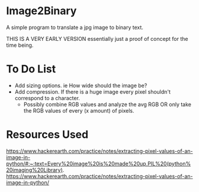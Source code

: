 # Image2Binary
A simple program to translate a jpg image to binary text.

THIS IS A VERY EARLY VERSION
essentially just a proof of concept for the time being.

# To Do List
- Add sizing options. ie How wide should the image be?
- Add compression. If there is a huge image every pixel shouldn't correspond to a character.
    + Possibly combine RGB values and analyze the avg RGB OR only take the RGB values of every (x amount) of pixels.

# Resources Used
https://www.hackerearth.com/practice/notes/extracting-pixel-values-of-an-image-in-python/#:~:text=Every%20image%20is%20made%20up,PIL%20(python%20imaging%20Library).
https://www.hackerearth.com/practice/notes/extracting-pixel-values-of-an-image-in-python/